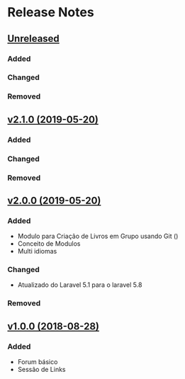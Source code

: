 # Release Notes

## [Unreleased](https://github.com/austrolibertario/hoppe/compare/v2.2.0...master)

### Added

### Changed

### Removed


## [v2.1.0 (2019-05-20)](https://github.com/austrolibertario/hoppe/compare/v2.0.0...v2.1.0)

### Added

### Changed

### Removed


## [v2.0.0 (2019-05-20)](https://github.com/austrolibertario/hoppe/compare/v1.0.0...v2.0.0)

### Added
- Modulo para Criação de Livros em Grupo usando Git ()
- Conceito de Modulos
- Multi idiomas

### Changed
- Atualizado do Laravel 5.1 para o laravel 5.8

### Removed


## [v1.0.0 (2018-08-28)](https://github.com/austrolibertario/hoppe/compare/v0.1.0...v1.0.0)

### Added

- Forum básico
- Sessão de Links